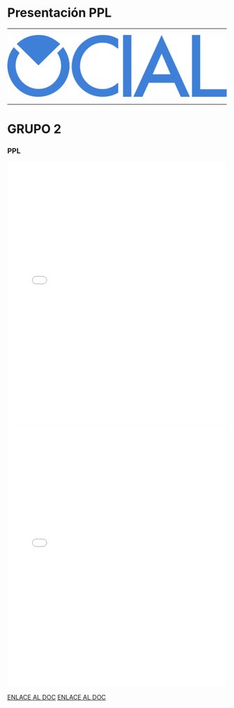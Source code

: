 # Presentación PPL
---

<MDXLayout>
  <img src="https://github.com/ispp-2324-ocial/KB/blob/main/assets/Texto_Ocial.png?raw=true" alt="Texto_Ocial" className="img-centered img-custom-height" />
</MDXLayout>

---

# GRUPO 2
### PPL

<MDXLayout>
  <embed src="/assets/files/Presentación_WPL-2bea85ea8d337339ed3fd5d131fd2d24.pdf" type="application/pdf" width="100%" height="600px" />
  <embed src="/assets/files/Presentación_Marketing-e1048b0af9b5814c246aa87a405f72d7.pdf" type="application/pdf" width="100%" height="600px" />
</MDXLayout>

[ENLACE AL DOC](../../static/PDFs/Presentación_WPL.pdf)
[ENLACE AL DOC](../../static/PDFs/Presentación_Marketing.pdf)

